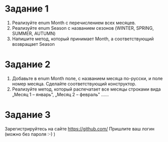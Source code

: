 # Задание 1
1.	Реализуйте  enum Month с перечислением всех месяцев.   
2.	Реализуйте enum Season с названием сезонов (WINTER, SPRING, SUMMER, AUTUMN)  
3.	Напишите метод, который принимает Month, а соответствующий возвращает Season   
  
# Задание 2
1.	Добавьте в  enum Month поле, с названием месяца по-русски, и поле номер месяца. Сделайте соответствующий  конструктор.     
2.	Реализуйте метод, который распечатает все месяцы строками вида „Месяц 1 – январь”, „Месяц 2 – февраль” ……   

# Задание 3
Зарегистрируйтесь на сайте https://github.com/   Пришлите ваш логин (можно  без пароля :-) )     

 